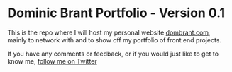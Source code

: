 # Dominic Brant Portfolio - Version 0.1

This is the repo where I will host my personal website [dombrant.com](https://dombrant.com), mainly to network with and to show off my portfolio of front end projects.

If you have any comments or feedback, or if you would just like to get to know me, [follow me on Twitter](https://twitter.com/dombrant)
